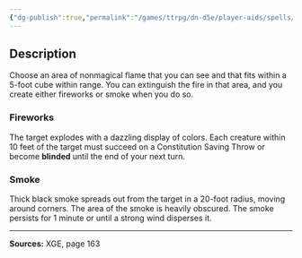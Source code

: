 ```yaml
---
{"dg-publish":true,"permalink":"/games/ttrpg/dn-d5e/player-aids/spells/level-2/pyrotechnics/","tags":["TTRPG/DND/5e","verbal","somatic"]}
---
```



## Description
Choose an area of nonmagical flame that you can see and that fits within a 5-foot cube within range.
You can extinguish the fire in that area, and you create either fireworks or smoke when you do so.

### Fireworks
The target explodes with a dazzling display of colors.
Each creature within 10 feet of the target must succeed on a Constitution Saving Throw or become **blinded** until the end of your next turn.

### Smoke
Thick black smoke spreads out from the target in a 20-foot radius, moving around corners.
The area of the smoke is heavily obscured.
The smoke persists for 1 minute or until a strong wind disperses it.

---

**Sources:** XGE, page 163

